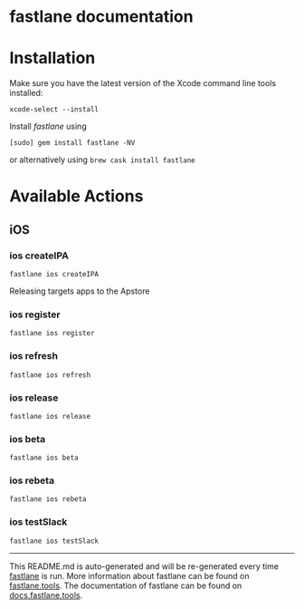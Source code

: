 fastlane documentation
================
# Installation

Make sure you have the latest version of the Xcode command line tools installed:

```
xcode-select --install
```

Install _fastlane_ using
```
[sudo] gem install fastlane -NV
```
or alternatively using `brew cask install fastlane`

# Available Actions
## iOS
### ios createIPA
```
fastlane ios createIPA
```
Releasing targets apps to the Apstore
### ios register
```
fastlane ios register
```

### ios refresh
```
fastlane ios refresh
```

### ios release
```
fastlane ios release
```

### ios beta
```
fastlane ios beta
```

### ios rebeta
```
fastlane ios rebeta
```

### ios testSlack
```
fastlane ios testSlack
```


----

This README.md is auto-generated and will be re-generated every time [fastlane](https://fastlane.tools) is run.
More information about fastlane can be found on [fastlane.tools](https://fastlane.tools).
The documentation of fastlane can be found on [docs.fastlane.tools](https://docs.fastlane.tools).
